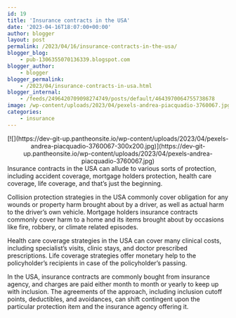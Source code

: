 ```yaml
---
id: 19
title: 'Insurance contracts in the USA'
date: '2023-04-16T18:07:00+00:00'
author: blogger
layout: post
permalink: /2023/04/16/insurance-contracts-in-the-usa/
blogger_blog:
    - pub-1306355070136339.blogspot.com
blogger_author:
    - blogger
blogger_permalink:
    - /2023/04/insurance-contracts-in-usa.html
blogger_internal:
    - /feeds/2496420709098274749/posts/default/4643970064755738678
image: /wp-content/uploads/2023/04/pexels-andrea-piacquadio-3760067.jpg
categories:
    - insurance
---
```


<div style="clear: both; text-align: center;">[![](https://dev-git-up.pantheonsite.io/wp-content/uploads/2023/04/pexels-andrea-piacquadio-3760067-300x200.jpg)](https://dev-git-up.pantheonsite.io/wp-content/uploads/2023/04/pexels-andrea-piacquadio-3760067.jpg)</div>Insurance contracts in the USA can allude to various sorts of protection, including accident coverage, mortgage holders protection, health care coverage, life coverage, and that’s just the beginning.

Collision protection strategies in the USA commonly cover obligation for any wounds or property harm brought about by a driver, as well as actual harm to the driver’s own vehicle. Mortgage holders insurance contracts commonly cover harm to a home and its items brought about by occasions like fire, robbery, or climate related episodes.

Health care coverage strategies in the USA can cover many clinical costs, including specialist’s visits, clinic stays, and doctor prescribed prescriptions. Life coverage strategies offer monetary help to the policyholder’s recipients in case of the policyholder’s passing.

In the USA, insurance contracts are commonly bought from insurance agency, and charges are paid either month to month or yearly to keep up with inclusion. The agreements of the approach, including inclusion cutoff points, deductibles, and avoidances, can shift contingent upon the particular protection item and the insurance agency offering it.